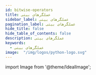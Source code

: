 ```yaml
---
id: bitwise-operators
title: عملگرهای بیتی
sidebar_label: عملگرهای بیتی
pagination_label: عملگرهای بیتی
hide_title: false
hide_table_of_contents: false
description: عملگرهای بیتی
keywords:
  - عملگرهای بیتی
image:  "/img/logos/python-logo.svg"
---
```


import Image from '@theme/IdealImage';
